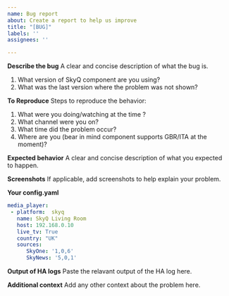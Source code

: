 ```yaml
---
name: Bug report
about: Create a report to help us improve
title: "[BUG]"
labels: ''
assignees: ''

---
```


**Describe the bug**
A clear and concise description of what the bug is.

1. What version of SkyQ component are you using?
2. What was the last version where the problem was not shown?

**To Reproduce**
Steps to reproduce the behavior:
1. What were you doing/watching at the time ?
2. What channel were you on?
3. What time did the problem occur?
4. Where are you (bear in mind component supports GBR/ITA at the moment)?

**Expected behavior**
A clear and concise description of what you expected to happen.

**Screenshots**
If applicable, add screenshots to help explain your problem.

**Your config.yaml**
```yaml
media_player:
 - platform:  skyq
   name: SkyQ Living Room
   host: 192.168.0.10
   live_tv: True
   country: "UK"
   sources:
      SkyOne: '1,0,6'
      SkyNews: '5,0,1'
````
**Output of HA logs**
Paste the relavant output of the HA log here.

**Additional context**
Add any other context about the problem here.
